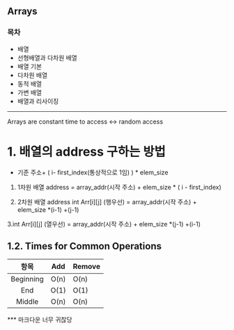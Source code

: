 
## Arrays
### 목차 

- 배열
- 선형배열과 다차원 배열
- 배열 기본
- 다차원 배열
- 동적 배열 
- 가변 배열
- 배열과 리사이징 


****
Arrays are constant time to access 
<-> random access 

# 1. 배열의 address 구하는 방법 

- 기준 주소+ ( i- first_index(통상적으로 1임) ) * elem_size
 
1. 1차원 배열 address 
= array_addr(시작 주소) + elem_size * ( i - first_index)

2. 2차원 배열 address 
int Arr[i][j] (행우선)
= array_addr(시작 주소) + elem_size *(i-1) +(j-1) 

3.int Arr[i][j] (열우선)
= array_addr(시작 주소) + elem_size *(j-1) +(i-1) 


## 1.2. Times for Common Operations


| 항목 | Add | Remove |
|:---:|:----:|:----|
| Beginning | O(n) | O(n) |
| End |O(1)| O(1) |
| Middle |O(n) | O(n) |

*** 마크다운 너무 귀찮당
